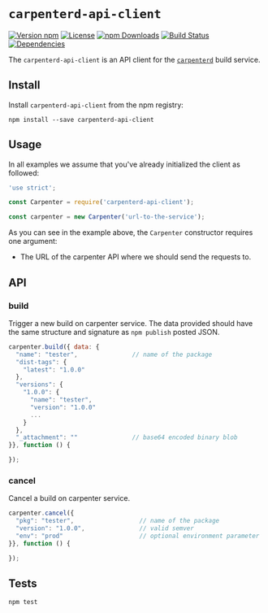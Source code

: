 # `carpenterd-api-client`

[![Version npm](https://img.shields.io/npm/v/carpenterd-api-client.svg?style=flat-square)](https://www.npmjs.com/package/carpenterd-api-client)
[![License](https://img.shields.io/npm/l/carpenterd-api-client.svg?style=flat-square)](https://github.com/warehouseai/carpenterd-api-client/blob/master/LICENSE)
[![npm Downloads](https://img.shields.io/npm/dm/carpenterd-api-client.svg?style=flat-square)](https://npmcharts.com/compare/carpenterd-api-client?minimal=true)
[![Build Status](https://travis-ci.org/warehouseai/carpenterd-api-client.svg?branch=master)](https://travis-ci.org/warehouseai/carpenterd-api-client)
[![Dependencies](https://img.shields.io/david/warehouseai/carpenterd-api-client.svg?style=flat-square)](https://github.com/warehouseai/carpenterd-api-client/blob/master/package.json)

The `carpenterd-api-client` is an API client for the [`carpenterd`][carpenterd]
build service.

## Install

Install `carpenterd-api-client` from the npm registry:
```
npm install --save carpenterd-api-client
```

## Usage

In all examples we assume that you've already initialized the client as
followed:

```js
'use strict';

const Carpenter = require('carpenterd-api-client');

const carpenter = new Carpenter('url-to-the-service');
```

As you can see in the example above, the `Carpenter` constructor requires one
argument:

- The URL of the carpenter API where we should send the requests to.

## API

### build

Trigger a new build on carpenter service. The data provided should have
the same structure and signature as `npm publish` posted JSON.

```js
carpenter.build({ data: {
  "name": "tester",               // name of the package
  "dist-tags": {
    "latest": "1.0.0"
  },
  "versions": {
    "1.0.0": {
      "name": "tester",
      "version": "1.0.0"
      ...
    }
  },
  "_attachment": ""               // base64 encoded binary blob
}}, function () {

});
```

### cancel

Cancel a build on carpenter service.

```js
carpenter.cancel({
  "pkg": "tester",                  // name of the package
  "version": "1.0.0",               // valid semver
  "env": "prod"                     // optional environment parameter
}}, function () {

});
```

## Tests

```sh
npm test
```

[carpenterd]: https://github.com/godaddy/carpenterd
